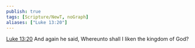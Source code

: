 ```yaml
---
publish: true
tags: [Scripture/NewT, noGraph]
aliases: ["Luke 13:20"]
---
```

[Luke 13:20](https://churchofjesuschrist.org/study/scriptures/nt/luke/13?lang=eng&id=p20#p20) And again he said, Whereunto shall I liken the kingdom of God?

